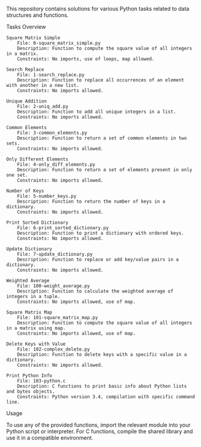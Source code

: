This repository contains solutions for various Python tasks related to data structures and functions.

Tasks Overview

    Square Matrix Simple
        File: 0-square_matrix_simple.py
        Description: Function to compute the square value of all integers in a matrix.
        Constraints: No imports, use of loops, map allowed.

    Search Replace
        File: 1-search_replace.py
        Description: Function to replace all occurrences of an element with another in a new list.
        Constraints: No imports allowed.

    Unique Addition
        File: 2-uniq_add.py
        Description: Function to add all unique integers in a list.
        Constraints: No imports allowed.

    Common Elements
        File: 3-common_elements.py
        Description: Function to return a set of common elements in two sets.
        Constraints: No imports allowed.

    Only Different Elements
        File: 4-only_diff_elements.py
        Description: Function to return a set of elements present in only one set.
        Constraints: No imports allowed.

    Number of Keys
        File: 5-number_keys.py
        Description: Function to return the number of keys in a dictionary.
        Constraints: No imports allowed.

    Print Sorted Dictionary
        File: 6-print_sorted_dictionary.py
        Description: Function to print a dictionary with ordered keys.
        Constraints: No imports allowed.

    Update Dictionary
        File: 7-update_dictionary.py
        Description: Function to replace or add key/value pairs in a dictionary.
        Constraints: No imports allowed.

    Weighted Average
        File: 100-weight_average.py
        Description: Function to calculate the weighted average of integers in a tuple.
        Constraints: No imports allowed, use of map.

    Square Matrix Map
        File: 101-square_matrix_map.py
        Description: Function to compute the square value of all integers in a matrix using map.
        Constraints: No imports allowed, use of map.

    Delete Keys with Value
        File: 102-complex_delete.py
        Description: Function to delete keys with a specific value in a dictionary.
        Constraints: No imports allowed.

    Print Python Info
        File: 103-python.c
        Description: C functions to print basic info about Python lists and bytes objects.
        Constraints: Python version 3.4, compilation with specific command line.

Usage

To use any of the provided functions, import the relevant module into your Python script or interpreter. For C functions, compile the shared library and use it in a compatible environment.
